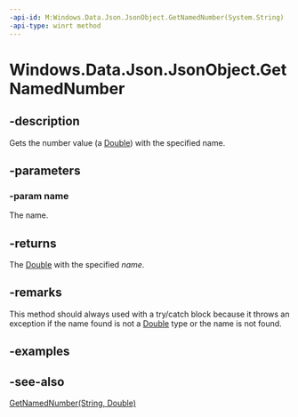```yaml
---
-api-id: M:Windows.Data.Json.JsonObject.GetNamedNumber(System.String)
-api-type: winrt method
---
```


<!-- Method syntax
public double GetNamedNumber(System.String name)
-->

# Windows.Data.Json.JsonObject.GetNamedNumber

## -description
Gets the number value (a [Double](/dotnet/api/system.double?redirectedfrom=MSDN)) with the specified name.

## -parameters
### -param name
The name.

## -returns
The [Double](/dotnet/api/system.double?redirectedfrom=MSDN) with the specified *name*.

## -remarks
This method should always used with a try/catch block because it throws an exception if the name found is not a [Double](/dotnet/api/system.double?redirectedfrom=MSDN) type or the name is not found.

## -examples

## -see-also
[GetNamedNumber(String, Double)](jsonobject_getnamednumber_124311229.md)